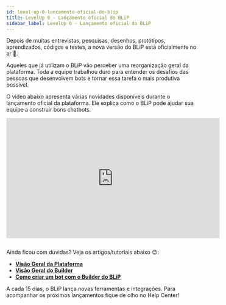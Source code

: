 ```yaml
---
id: level-up-0-lancamento-oficial-do-blip
title: LevelUp 0 - Lançamento oficial do BLiP 
sidebar_label: LevelUp 0 - Lançamento oficial do BLiP 
---
```


Depois de muitas entrevistas, pesquisas, desenhos, protótipos, aprendizados, códigos e testes, a nova versão do BLiP está oficialmente no ar 👏.

Aqueles que já utilizam o BLiP vão perceber uma reorganização geral da plataforma. Toda a equipe trabalhou duro para entender os desafios das pessoas que desenvolvem bots e tornar essa tarefa o mais produtiva possível.

O vídeo abaixo apresenta várias novidades disponíveis durante o lançamento oficial da plataforma. Ele explica como o BLiP pode ajudar sua equipe a construir bons chatbots.

<iframe width="560" height="315" src="https://www.youtube.com/embed/jp3nGV1ZkTA" frameborder="0" allow="accelerometer; autoplay; encrypted-media; gyroscope; picture-in-picture" allowfullscreen></iframe>

<pre></pre>

Ainda ficou com dúvidas? Veja os artigos/tutoriais abaixo 😉:

* [**Visão Geral da Plataforma**](concepts/getting-started/gs-visao-geral-da-plataforma.md)
* [**Visão Geral do Builder**](concepts/getting-started/gs-como-criar-um-bot-com-builder.md)
* [**Como criar um bot com o Builder do BLiP**](concepts/getting-started/gs-visao-geral-do-builder.md)

A cada 15 dias, o BLiP lança novas ferramentas e integrações. Para acompanhar os próximos lançamentos fique de olho no Help Center!